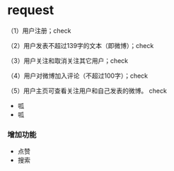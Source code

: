 ﻿# request

（1）用户注册；check

（2）用户发表不超过139字的文本（即微博）；check

（3）用户关注和取消关注其它用户；check

（4）用户对微博加入评论（不超过100字）；check

（5）用户主页可查看关注用户和自己发表的微博。 check


+   呱
+   呱

### 增加功能
* 点赞
* 搜索



